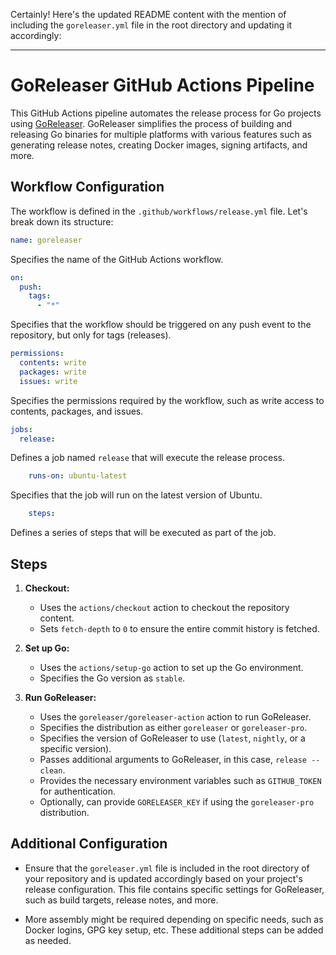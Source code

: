 Certainly! Here's the updated README content with the mention of including the `goreleaser.yml` file in the root directory and updating it accordingly:

---

# GoReleaser GitHub Actions Pipeline

This GitHub Actions pipeline automates the release process for Go projects using [GoReleaser](https://goreleaser.com/). GoReleaser simplifies the process of building and releasing Go binaries for multiple platforms with various features such as generating release notes, creating Docker images, signing artifacts, and more.

## Workflow Configuration

The workflow is defined in the `.github/workflows/release.yml` file. Let's break down its structure:

```yaml
name: goreleaser
```

Specifies the name of the GitHub Actions workflow.

```yaml
on:
  push:
    tags:
      - "*"
```

Specifies that the workflow should be triggered on any push event to the repository, but only for tags (releases).

```yaml
permissions:
  contents: write
  packages: write
  issues: write
```

Specifies the permissions required by the workflow, such as write access to contents, packages, and issues.

```yaml
jobs:
  release:
```

Defines a job named `release` that will execute the release process.

```yaml
    runs-on: ubuntu-latest
```

Specifies that the job will run on the latest version of Ubuntu.

```yaml
    steps:
```

Defines a series of steps that will be executed as part of the job.

## Steps

1. **Checkout:**
   - Uses the `actions/checkout` action to checkout the repository content.
   - Sets `fetch-depth` to `0` to ensure the entire commit history is fetched.

2. **Set up Go:**
   - Uses the `actions/setup-go` action to set up the Go environment.
   - Specifies the Go version as `stable`.

3. **Run GoReleaser:**
   - Uses the `goreleaser/goreleaser-action` action to run GoReleaser.
   - Specifies the distribution as either `goreleaser` or `goreleaser-pro`.
   - Specifies the version of GoReleaser to use (`latest`, `nightly`, or a specific version).
   - Passes additional arguments to GoReleaser, in this case, `release --clean`.
   - Provides the necessary environment variables such as `GITHUB_TOKEN` for authentication.
   - Optionally, can provide `GORELEASER_KEY` if using the `goreleaser-pro` distribution.

## Additional Configuration

- Ensure that the `goreleaser.yml` file is included in the root directory of your repository and is updated accordingly based on your project's release configuration. This file contains specific settings for GoReleaser, such as build targets, release notes, and more.

- More assembly might be required depending on specific needs, such as Docker logins, GPG key setup, etc. These additional steps can be added as needed.